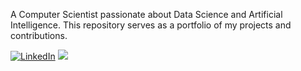 A Computer Scientist passionate about Data Science and Artificial Intelligence. This repository serves as a portfolio of my projects and contributions.<br>

[![LinkedIn](https://img.shields.io/badge/LinkedIn-%230077B5.svg?logo=linkedin&logoColor=white)](https://linkedin.com/in/amirkiarafiei) 
 ![](https://quotes-github-readme.vercel.app/api?type=vertical&theme=monokai)

